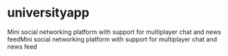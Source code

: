 # universityapp
Mini social networking platform with support for multiplayer chat and news feedMini social networking platform with support for multiplayer chat and news feed

